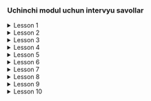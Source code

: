 ### **Uchinchi modul uchun intervyu savollar**

<details>
  <summary>Lesson 1</summary>
  <ul>
     <details>
        <summary>Exceptions</summary>
         <ul>
           <li>Exception nima?</li>
           <li>Nima sababdan Exceptionlar yuzaga keladi?</li>
           <li>Nima uchun Exceptionlar haqida qayg'urish kerak?</li>
         </ul>
     </details> 
   </ul>
    <ul>
     <details>
        <summary>Dealing with errors</summary>
         <ul>
           <li>Exceptionlarni superclassi qaysi?</li>
           <li>Errorlarni superclassi qaysi?</li>
           <li>Error nima va qachon yuzaga keladi?</li>
           <li>Error va Exception farqi nimada?</li>
           <li>Bizga alohida Exception class yaratish nimaga kerak?</li>
           <li>Errorni catch qilish mumkinmi?</li>
           <li>Exception propagation nima?</li>
         </ul>
     </details> 
   </ul>
    <ul>
     <details>
        <summary>Catching an Exceptions</summary>
         <ul>
           <li>Exceptionlarni qanday tutiladi?</li>
           <li>Exceptionni tutish nima uchun kerak?</li>
           <li>Java 7 versiyada try-catchga qanday yangilik kiritilgan?</li>
           <li>Bir nechta Exceptionlarni qanday tutiladi?</li>
           <li>Try-with Resource nima va uning foydali tomonlari?</li>
           <li>Try-with-recources  ishlashi uchun classlarimiz qaysi interfacedan voris olgan bo'lishi kerak?</li>
           <li>Exceptionlarni foydali tomonlari nimada?</li>
           <li>Exceptionlarni qanday turlari bor va ularning farqi nimada?</li>
         </ul>
     </details> 
   </ul>
    <ul>
     <details>
        <summary>Tips for using Exceptions</summary>
         <ul>
           <li>Exceptionlardan foydalanganimizda qanday maslahatlarga rioya qilishimiz yaxshi?</li>
         </ul>
     </details> 
   </ul>
</details>

<details>
  <summary>Lesson 2</summary>
  <ul>
    <details>
      <summary>Generics</summary>
      <ul>
        <li>Generic nima?</li>
        <li>Genericlarni foydali tomonlari nimada?</li>
        <li>Genericlarni qayerlarda e'lon qila olamiz?</li>
        <li>Genetic va Object o'rtasida qanday farq bor?</li>
      </ul>
    </details>
  </ul>
    <ul>
    <details>
      <summary>Bounds for Type Variable</summary>
      <ul>
        <li>Single Bounds nima?</li>
        <li>Bounds turlaridan nima uchun foydalanamiz?</li>
        <li>Qanday Bounds turlari bor?</li>
        <li>Multiple Bounds nima?</li>
      </ul>
    </details>
  </ul>
   <ul>
    <details>
      <summary>Generic code and Virtual Machine</summary>
      <ul>
        <li>Type Erasure nima?</li>
        <li>Type Erasurelar methodda ham sodir bo'ladimi?</li>
        <li>Raw type nima?</li>
        <li>Warnings nima?</li>
        <li>Raw typelardan foydalanishdan nima uchun qochish kerak?</li>
      </ul>
    </details>
  </ul> 
   <ul>
    <details>
      <summary>Restrictions and Limitations</summary>
      <ul>
        <li>Genericlarda qanday cheklovlar mavjud?</li>
      </ul>
    </details>
  </ul> 
   <ul>
    <details>
      <summary>Inheritance Rules for Generic Types</summary>
      <ul>
        <li>Genericlardan qanday qoida bor vorisliklar bilan ishlaganda?</li>
        <li>Genericlarda SuperClass type da elan qilingan arrayga sub class arrayini ozlashtira olamizmi?</li>
      </ul>
    </details>
  </ul> 
</details>

<details>
  <summary>Lesson 3</summary>
  <ul>
    <details>
      <summary>Dynamic Array</summary>
      <ul>
        <li>Dynamic Array bilan qanday muammo bor?</li>
        <li>Dynamic Array afzalliklari?</li>
      </ul>
    </details>
  </ul>
   <ul>
    <details>
      <summary>Collections Framework</summary>
      <ul>
        <li>Collections Framework nima?</li>
        <li>Collections Framework ning qanday qulaylik taraflari bor?</li>
        <li>Collections Framework ning superclassi qaysi?</li>
        <li>Collection ni qanday turlari bor?</li>
        <li>Map Collectionni ichiga kiradimi?</li>
        <li>Collectionda primitive typelar ishlata olamizmi?</li>
        <li>Collection nima uchun kerak?</li>
        <li>Collection Framework qaysi package da joylashgan?</li>
        <li>Collection Framework sort qilish uchun asosiy methodlarini ayting</li>
        <li>JVM Collection ichidagi obyektlarni xotirada qanday saqlaydi?</li>
      </ul>
    </details>
  </ul> 
    <ul>
    <details>
      <summary>List Interface</summary>
      <ul>
        <li>List interface nima?</li>
        <li>List interface asosiy xususiyatlari?</li>
        <li>List interface ni superclassi qaysi?</li>
        <li>List interface subclasslari qaysi?</li>
      </ul>
    </details>
  </ul>
    <ul>
    <details>
      <summary>ArrayList</summary>
      <ul>
        <li>ArrayList nima?</li>
        <li>ArrayList superclasslari qaysilar?</li>
        <li>ArrayList qaysi marker interfacelardan implement olgan?</li>
        <li>ArrayList ning asosiy xususiyatlarini ayting</li>
        <li>ArrayList dublikat elemetlar saqlaydimi?</li>
        <li>ArrayList ga null qo'sha olamizmi?</li>
        <li>ArrayList elementlarni qanday tartibda saqlaydi?</li>
        <li>ArrayList bilan Dynamic Array o'rtasidagi farq?</li>
        <li>ArrayList ni kamchiliklari?</li>
        <li>ArrayList ning loadFactorysi necha foiz?</li>
        <li>ArrayList ni necta constructori bor va ularning bir biridan farqi?</li>
        <li>ArrayList ga element qo'shishning necha xil usuli bor?</li>
        <li>ArrayList dan elementlarni olishning necha xil usuli bor?</li>
      </ul>
    </details>
  </ul>
</details>

<details>
  <summary>Lesson 4</summary>
  <ul>
    <details>
      <summary>LinkedList</summary>
      <ul>
        <li>LinkedList nima?</li>
        <li>LinkedList elementlarni xotirada qanday saqlaydi?</li>
        <li>LinkedListning qanday turlari bor?</li>
        <li>LinkedListni ArrayListdan qanday afzalligi bor?</li>
        <li>LinkedList kamchiliklari?</li>
        <li>LinkedListda index bormi?</li>
        <li>LinkedList capacitysi nima uchun 0 ?</li>
        <li>Node nima?</li>
        <li>LinkedList qanday data strukturadan foydalanadi?</li>
        <li>LinkedList LoadFactorysi necha foiz?</li>
        <li>LinkedList superclassi qaysi?</li>
        <li>LinkedListdan elementlarni olish nima uchun sekin?</li>
        <li>LinkedList qaysi interfacelardan implement olgan?</li>
      </ul>
    </details>
  </ul>
   <ul>
    <details>
      <summary>Vector Class</summary>
      <ul>
        <li>Vector nima?</li>
        <li>Vector classini superclassi qaysi?</li>
        <li>Vector nima uchun JDK 5 dan depreceted hisoblanadi?</li>
        <li>Vector ni initial capacitysi nechchi?</li>
        <li>Vector va ArrayList o'rtasidagi farq?</li>
        <li>Vector Thread-safemi?</li>
        <li>Vector nima uchun ArrayListdan sekin?</li>
        <li>Vector ga iteratsiya paytida o'zgartirish kiritsak nima bo'ladi?</li>
      </ul>
    </details>
  </ul> 
     <ul>
    <details>
      <summary>Stack Class</summary>
      <ul>
        <li>Stack nima?</li>
        <li>Stack classini superclassi qaysi?</li>
        <li>Stack Thread-safemi?</li>
        <li>Stack classini afzalliklari?</li>
      </ul>
    </details>
  </ul>
</details>

<details>
  <summary>Lesson 5</summary>
  <ul>
    <details>
      <summary>Set & HashSet</summary>
      <ul>
        <li>Set nima?</li>
        <li>Set ni asosiy xususiyatlari?</li>
        <li>Set va List o'rtasidagi farqlar?</li>
        <li>Set Interfaceni subclasslari?</li>
        <li>HashSet nima?</li>
        <li>HashSet elementlarni saqlash uchun nimadan foydalanadi?</li>
        <li>HashSet Thread-safemi?</li>
        <li>HashSet elementlarni kiritish tartibida saqlaydimi?</li>
        <li>HashSet nima uchun dublicate elementlarni saqlamaydi?</li>
      </ul>
    </details>
  </ul>
   <ul>
    <details>
      <summary>LinkedHashSet</summary>
      <ul>
        <li>LinkedHashSet nima?</li>
        <li>LinkedHashSet va HashSet o'rtasidagi farq?</li>
        <li>LinkedHashSet Thread-safemi?</li>
        <li>LinkedHashSet afzalliklari?</li>
      </ul>
    </details>
  </ul> 
   <ul>
    <details>
      <summary>Comparator & Comparable</summary>
      <ul>
        <li>Comparator nima?</li>
        <li>Comparable nima?</li>
        <li>Comparator va Comparable interfacelari o'rtasidagi farq?</li>
        <li>Java-ni nechinchi versiyasida qo'shilgan?</li>
        <li>Qachon biz ushbu ikkala interfacelardan foydalanishimiz kerak?</li>
      </ul>
    </details>
  </ul>
     <ul>
    <details>
      <summary>TreeSet</summary>
      <ul>
        <li>TreeSet nima?</li>
        <li>TreeSet dublicate elementlarni saqlaydimi?</li>
        <li>TreeSet null saqlaydimi?</li>
        <li>TreeSet elementlarni qanday saqlaydi xotirada?</li>
        <li>TreeSet irarxiyasini ayting?</li>
        <li>TreeSet va HashSet o'rtasidagi farq?</li>
        <li>TreeSet elementlarni nima uchun sortlab saqlaydi?</li>
      </ul>
    </details>
  </ul>
</details>

<details>
  <summary>Lesson 6</summary>
  <ul>
    <details>
      <summary>Queue Data Structure</summary>
      <ul>
        <li>Queue nima?</li>
        <li>FIFO nima?</li>
        <li>Queue Interface methodlari qaysilar?</li>
        <li>Queue necha xil turi bor?</li>
        <li>Queue asosiy xususiyatlari?</li>
        <li>Queuega null qiymat qo'shish mumkinmi?</li>
        <li>Queuega dublicate element qo'shish mumkinmi?</li>
        <li>Queue Interface sub-interfacelari?</li>
      </ul>
    </details>
  </ul>
   <ul>
    <details>
      <summary>Queue Interface</summary>
      <ul>
        <li>PriorityQueue nima?</li>
        <li>PriorityQueuega null qiymat qo'shish mumkinmi?</li>
        <li>PriorityQueueni asosiy xususiyatlari qaysilar?</li>
        <li>PriorityQueue thread-safemi?</li>
        <li>Deque nima?</li>
        <li>Dequeni irarhiyasini aytib bering?</li>
        <li>Dequeni asosiy xususiyatlari qaysilar?</li>
        <li>LIFO nima?</li>
      </ul>
    </details>
  </ul> 
</details>

<details>
  <summary>Lesson 7</summary>
  <ul>
    <details>
      <summary>Map</summary>
      <ul>
        <li>Map nima?</li>
        <li>Map Interfaceni subclasslari qaysilar?</li>
        <li>Map asosiy xususiyatlari</li>
        <li>Map Hirarchy ayting</li>
        <li>Map nima uchun Object classini hashCode() methodidan foydalanadi?</li>
        <li>Mapni qaysi operatsiyalar uchun ishlatamiz?</li>
        <li>Map Key nima Value nima?</li>
        <li>Map Keyga null qiymat qo'shishimiz mumkinmi?</li>
        <li>Mapni Iteratsiya paytida o'zgartirsak nima sodir bo'ladi?</li>
      </ul>
    </details>
  </ul>
   <ul>
    <details>
      <summary>HashMap</summary>
      <ul>
        <li>HashMap nima?</li>
        <li>HashMap asosiy xususiyatlari nimada?</li>
        <li>HashMap va HashSet o'rtasidagi farq?</li>
        <li>HashMap elementlarni qanday tartibda saqlaydi?</li>
        <li>HashMap key ga duplicate elementlarni saqlashimiz mumkinmi?</li>
        <li>HashMap initial capacitysi va loadFactoryni ayting?</li>
        <li>HashMap tez yoki HashSet?</li>
        <li>HashMapdan nechi xil yo'l bilan elementlarni olishimiz mumkin?</li>
      </ul>
    </details>
  </ul> 
  <ul>
    <details>
      <summary>LinkedHashMap</summary>
      <ul>
        <li>LinkedHashMap nima?</li>
        <li>LinkedHashMap va HashMap o'rtasidagi farq nimada?</li>
        <li>LinkedHashMap thread-safemi?</li>
        <li>LinkedHashMap elementlarni qanday tartibda saqlaydi?</li>
        <li>LinkedHashMap Keyga null qiymat qo'shish mumkinmi?</li>
      </ul>
    </details>
  </ul> 
  <ul>
    <details>
      <summary>TreeMap</summary>
      <ul>
        <li>TreeMap nima?</li>
        <li>TreeMapda saqlanadigan elementlar nima uchun Comparabledan impl olishi kerak?</li>
        <li>TreeMap va HashMap o'rtasidagi farq nimada?</li>
        <li>TreeMap qanday data structuradan foydalanadi?</li>
        <li>TreeMap elementlarini kiritish tartibida saqlaydimi?</li>
      </ul>
    </details>
  </ul> 
  <ul>
    <details>
      <summary>WeakHashMap</summary>
      <ul>
        <li>Javada Referenselarni nechta turi bor?</li>
        <li>WeakReferense Nima?</li>
        <li>WeakHashMap nima?</li>
        <li>WeakHashMap thread-safemi?</li>
        <li>WeakHashMap elementlarni kiritish tartibini saqlaydimi?</li>
        <li>WeakHashMap va HashMap o'rtasidagi farq nimada?</li>
      </ul>
    </details>
  </ul> 
</details>

<details>
  <summary>Lesson 8</summary>
  <ul>
    <details>
      <summary>Views</summary>
      <ul>
        <li>View nima?</li>
        <li>Empty View nima?</li>
      </ul>
    </details>
  </ul>
   <ul>
    <details>
      <summary>Shallow Copy & Deep Copy</summary>
      <ul>
        <li>Shallow Copy nima?</li>
        <li>Deep Copy nima?</li>
        <li>Shallow Copy va Deep Copy o'rtasidagi farq</li>
        <li>Shallow Copyni qayerda ishlatamiz?</li>
        <li>Deep Copyni qayerda ishlatamiz?</li>
      </ul>
    </details>
  </ul> 
    <ul>
    <details>
      <summary>Iterator & ListIterator</summary>
      <ul>
        <li>Iterator nima?</li>
        <li>Javada Iteratorni nechta turi bor?</li>
        <li>Iterator hasNext() methodini vazifasi nima?</li>
        <li>Iterator ishlashini tushuntirib bering</li>
        <li>ListIterator nima?</li>
        <li>Fail-Safe iterators nima?</li>
        <li>Fail-Fast iterators nima?</li>
      </ul>
    </details>
  </ul> 
</details>

<details>
  <summary>Lesson 9</summary>
  <ul>
    <details>
      <summary>Optional class</summary>
      <ul>
        <li>Optional class nima?</li>
        <li>Optional ifPresent() methodini vazifasi nima?</li>
        <li>Optionalni maqsadi nima?</li>
      </ul>
    </details>
  </ul>
   <ul>
    <details>
      <summary>SOLID</summary>
      <ul>
        <li>SOLID nima?</li>
        <li>SOLID ni tushuntirib bering</li>
        <li>SOLID ni nima uchun o'rganishimiz kerak?</li>
      </ul>
    </details>
  </ul> 
</details>

<details>
  <summary>Lesson 10</summary>
  <ul>
    <details>
      <summary>Legacy Collections</summary>
      <ul>
        <li>Properties nima?</li>
        <li>Propertieslardan qachon foydalanamiz?</li>
        <li>HashTable nima?</li>
        <li>HashTableni qachon ishlatamiz?</li>
        <li>HashTable thread-safemi?</li>
        <li>Stack nima?</li>
        <li>LIFO nima?</li>
        <li>Deque va Stack o'rtasidagi farq?</li>
        <li>Stack thread-safemi?</li>
      </ul>
    </details>
  </ul>
   <ul>
    <details>
      <summary>Internationalization</summary>
      <ul>
        <li>i18n nima?</li>
        <li>ResourceBundle nima?</li>
        <li>ResourceBundle qanday holatlarda foydalanamiz?</li>
      </ul>
    </details>
  </ul> 
     <ul>
    <details>
      <summary>Wildcard Types</summary>
      <ul>
        <li>Wildcard Type nima?</li>
        <li>Wildcard Typedan qanday holatlarda foydalanishimiz kerak?</li>
        <li>super va extends keywordlarini tushuntirib bering</li>
      </ul>
    </details>
  </ul> 
</details>



